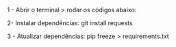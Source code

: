 1 - Abrir o terminal > rodar os códigos abaixo: 

2- Instalar dependências: 
    git install requests

3 - Atualizar dependências: 
    pip freeze > requirements.txt

